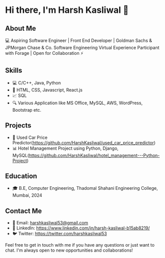 # Hi there, I'm Harsh Kasliwal 👋

## About Me

💻 Aspiring Software Engineer | Front End Developer | Goldman Sachs & JPMorgan Chase & Co. Software Engineering Virtual Experience Participant with Forage | Open for Collaboration ⚡️

## Skills

- 💻 C/C++, Java, Python 
- 💼 HTML, CSS, Javascript, React.js
- 📈 SQL
- 🔍 Various Application like MS Office, MySQL, AWS, WordPress, Bootstrap etc.

## Projects

- 🚀 Used Car Price Predictor(https://github.com/HarshKasliwal/used_car_price_predictor)
- 📊 Hotel Management Project using Python, Django, MySQL(https://github.com/HarshKasliwal/hotel_management---Python-Project)


## Education

- 🎓 B.E, Computer Engineering, Thadomal Shahani Engineering College, Mumbai, 2024

## Contact Me

- 📧 Email: harshkasliwal53@gmail.com
- 💼 LinkedIn: https://www.linkedin.com/in/harsh-kasliwal-b15ab8219/
- 🐦 Twitter: https://twitter.com/harshkasliwal53

Feel free to get in touch with me if you have any questions or just want to chat. I'm always open to new opportunities and collaborations!
